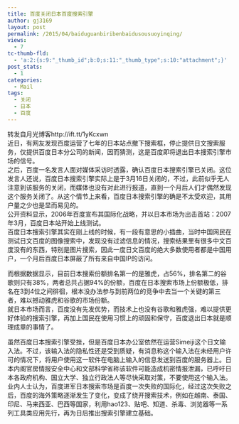 ```yaml
---
title: 百度关闭日本百度搜索引擎
author: gj3169
layout: post
permalink: /2015/04/baiduguanbiribenbaidusousuoyinqing/
views:
  - 7
tc-thumb-fld:
  - 'a:2:{s:9:"_thumb_id";b:0;s:11:"_thumb_type";s:10:"attachment";}'
post_stats:
  - 1
categories:
  - Mail
tags:
  - 关闭
  - 日本
  - 百度
---
```

转发自月光博客http://ift.tt/1yKcxwn  
近日，有网友发现百度运营了七年的日本站点撤下搜索框，停止提供日文搜索服务，仅提供百度日本分公司的新闻，因而猜测，这是百度即将退出日本搜索引擎市场的信号。  
之后，百度一名发言人面对媒体采访时透露，确认百度日本搜索引擎已关闭。这位发言人还说，百度日本搜索引擎实际上是于3月16日关闭的，不过，此前似乎无人注意到该服务的关闭，而媒体也没有对此进行报道，直到一个月后人们才偶然发现这个服务关闭了。从这个情节上来看，百度日本搜索引擎的确是不太受欢迎，其用户量之少也是显而易见的。  
公开资料显示，2006年百度宣布其国际化战略，并以日本市场为出击首站：2007年3月，百度日本站开始上线测试。  
百度日本搜索引擎其实在刚上线的时候，有一段有意思的小插曲，当时中国网民在测试日文百度的图像搜索中，发现没有过滤信息的情况，搜索结果里有很多中文百度没有的东西，特别是图片搜索，因此一度日文百度的绝大多数使用者都是中国用户，一个月后百度日本屏蔽了所有来自中国IP的访问。

而根据数据显示，目前日本搜索份额排名第一的是雅虎，占56%，排名第二的谷歌则只有38%，两者总共占据94%的份额，百度在日本搜索市场上份额极低，排名在3到4位之间徘徊，根本没办法参与到前两位的竞争中去当一个关键的第三者，难以撼动雅虎和谷歌的市场份额。  
就日本市场而言，百度没有先发优势，而技术上也没有谷歌和雅虎强，难以提供更好体验的搜索引擎，再加上国民在使用习惯上的顽固和保守，百度退出日本就是顺理成章的事情了。

虽然百度日本搜索引擎受挫，但是百度日本办公室依然在运营Simeiji这个日文输入法。不过，该输入法的隐私性还是受到质疑，有消息称这个输入法在未经用户许可的情况下，将用户使用这一软件在电脑上输入的信息发送到百度的服务器上。日本内阁官房情报安全中心和文部科学省称该软件可能造成机密情报泄漏，已呼吁日本各政府机构、国立大学、独立行政法人等尽快采取对策，不要使用这个输入法。  
业内人士认为，百度进军日本搜索市场是百度一次失败的国际化，经过这次失败之后，百度的海外策略逐渐发生了变化，变成了绕开搜索技术，例如在越南、泰国、印尼、马来西亚、巴西等国家，利用hao123、贴吧、知道、杀毒、浏览器等一系列工具类应用先行，再为日后推出搜索引擎建立基础。